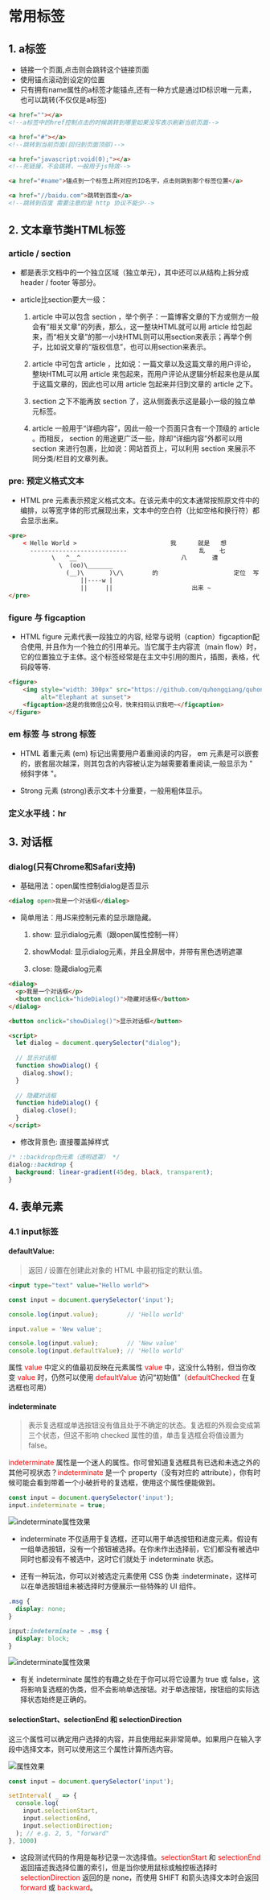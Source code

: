 # 常用标签

## 1. a标签
 * 链接一个页面,点击则会跳转这个链接页面
 * 使用锚点滚动到设定的位置
 * 只有拥有name属性的a标签才能锚点,还有一种方式是通过ID标识唯一元素，也可以跳转(不仅仅是a标签)

```html
<a href=""></a>
<!--a标签中的href控制点击的时候跳转到哪里如果没写表示刷新当前页面-->

<a href="#"></a>
<!--跳转到当前页面(回归到页面顶部)-->

<a href="javascript:void(0);"></a>
<!--死链接，不会跳转，一般用于js特效-->

<a href="#name">锚点到一个标签上所对应的ID名字，点击则跳到那个标签位置</a>

<a href="//baidu.com">跳转到百度</a>
<!--跳转到百度 需要注意的是 http 协议不能少-->
```

## 2. 文本章节类HTML标签

###  article / section

- 都是表示文档中的一个独立区域（独立单元），其中还可以从结构上拆分成 header / footer 等部分。

- article比section要大一级：

    1.  article 中可以包含 section ，举个例子：一篇博客文章的下方或侧方一般会有“相关文章”的列表，那么，这一整块HTML就可以用 article 给包起来，而“相关文章”的那一小块HTML则可以用section来表示；再举个例子，比如说文章的“版权信息”，也可以用section来表示。
    2. article 中可包含 article ，比如说：一篇文章以及这篇文章的用户评论，整块HTML可以用 article 来包起来，而用户评论从逻辑分析起来也是从属于这篇文章的，因此也可以用 article 包起来并归到文章的 article 之下。
    3. section 之下不能再放 section 了，这从侧面表示这是最小一级的独立单元标签。
    
    4.  article 一般用于“详细内容”，因此一般一个页面只含有一个顶级的 article 。而相反， section 的用途更广泛一些，除却“详细内容”外都可以用 section 来进行包裹，比如说：网站首页上，可以利用 section 来展示不同分类/栏目的文章列表。

### pre: 预定义格式文本

- HTML pre 元素表示预定义格式文本。在该元素中的文本通常按照原文件中的编排，以等宽字体的形式展现出来，文本中的空白符（比如空格和换行符）都会显示出来。

```html
<pre>
    < Hello World >                          我      就是   想
      ---------------------------                    乱    七   
            \   ^__^                            八       遭
              \  (oo)\_______
                (__)\       )\/\        的                     定位  写
                    ||----w |
                    ||     ||                      出来 ~
</pre>
```

### figure 与 figcaption

- HTML figure 元素代表一段独立的内容, 经常与说明（caption）figcaption配合使用, 并且作为一个独立的引用单元。当它属于主内容流（main flow）时，它的位置独立于主体。这个标签经常是在主文中引用的图片，插图，表格，代码段等等.

```html
<figure>
    <img style="width: 300px" src="https://github.com/quhongqiang/quhongqiang.github.io/blob/master/img/_posts/17.png?raw=true"
         alt="Elephant at sunset">
    <figcaption>这是的我微信公众号，快来扫码认识我吧~</figcaption>
</figure>
```

### em 标签 与 strong 标签

- HTML 着重元素 (em) 标记出需要用户着重阅读的内容， em 元素是可以嵌套的，嵌套层次越深，则其包含的内容被认定为越需要着重阅读,一般显示为 " 倾斜字体 "。

- Strong 元素 (strong)表示文本十分重要，一般用粗体显示。

### 定义水平线：hr

## 3. 对话框

### dialog(只有Chrome和Safari支持)

- 基础用法：open属性控制dialog是否显示

```html
<dialog open>我是一个对话框</dialog>
```

- 简单用法：用JS来控制元素的显示跟隐藏。

    1. show: 显示dialog元素（跟open属性控制一样）

    2. showModal: 显示dialog元素，并且全屏居中，并带有黑色透明遮罩
    
    3. close: 隐藏dialog元素

```html
<dialog>
  <p>我是一个对话框</p>
  <button onclick="hideDialog()">隐藏对话框</button>
</dialog>

<button onclick="showDialog()">显示对话框</button>

<script>
  let dialog = document.querySelector("dialog");
  
  // 显示对话框
  function showDialog() {
    dialog.show();
  }
  
  // 隐藏对话框
  function hideDialog() {
    dialog.close();
  }
</script>
```

- 修改背景色: 直接覆盖掉样式
```css
/* ::backdrop伪元素（透明遮罩） */
dialog::backdrop {
  background: linear-gradient(45deg, black, transparent);
}
```

## 4. 表单元素

### 4.1 input标签

#### **defaultValue**: 
> 返回 / 设置在创建此对象的 HTML 中最初指定的默认值。

```html
<input type="text" value="Hello world">
```

```js
const input = document.querySelector('input');

console.log(input.value);        // 'Hello world'

input.value = 'New value';

console.log(input.value);        // 'New value'
console.log(input.defaultValue); // 'Hello world'
```

属性 <font color=FF0000>value</font> 中定义的值最初反映在元素属性 <font color=FF0000>value</font> 中，这没什么特别，但当你改变 <font color=FF0000>value</font> 时，仍然可以使用 <font color=FF0000>defaultValue</font> 访问“初始值”（<font color=FF0000>defaultChecked</font> 在复选框也可用）

#### indeterminate

> 表示复选框或单选按钮没有值且处于不确定的状态。复选框的外观会变成第三个状态，但这不影响 checked 属性的值，单击复选框会将值设置为 false。

<font color=FF0000>indeterminate</font> 属性是一个迷人的属性。你可曾知道复选框具有已选和未选之外的其他可视状态？<font color=FF0000>indeterminate</font> 是一个 property（没有对应的 attribute），你有时候可能会看到带着一个小破折号的复选框，使用这个属性便能做到。

```js
const input = document.querySelector('input');
input.indeterminate = true;
```
![indeterminate属性效果](../resources/images/html/label-1.png)

- indeterminate 不仅适用于复选框，还可以用于单选按钮和进度元素。假设有一组单选按钮，没有一个按钮被选择。在你未作出选择前，它们都没有被选中同时也都没有不被选中，这时它们就处于 indeterminate 状态。

- 还有一种玩法，你可以对被选定元素使用 CSS 伪类 :indeterminate，这样可以在单选按钮组未被选择时方便展示一些特殊的 UI 组件。

```css
.msg {
  display: none;
}

input:indeterminate ~ .msg {
  display: block;
}
```
![indeterminate属性效果](../resources/images/html/label-2.png)

- 有关 indeterminate 属性的有趣之处在于你可以将它设置为 true 或 false，这将影响复选框的伪类，但不会影响单选按钮。对于单选按钮，按钮组的实际选择状态始终是正确的。


#### selectionStart、selectionEnd 和 selectionDirection

这三个属性可以确定用户选择的内容，并且使用起来非常简单。如果用户在输入字段中选择文本，则可以使用这三个属性计算所选内容。

![属性效果](../resources/images/html/label-3.png)

```js
const input = document.querySelector('input');

setInterval( _ => {
  console.log(
    input.selectionStart,
    input.selectionEnd,
    input.selectionDirection;
  ); // e.g. 2, 5, "forward"
}, 1000)
```

- 这段测试代码的作用是每秒记录一次选择值。<font color=FF0000>selectionStart</font> 和 <font color=FF0000>selectionEnd</font> 返回描述我选择位置的索引，但是当你使用鼠标或触控板选择时 <font color=FF0000>selectionDirection</font> 返回的是 none，而使用 SHIFT 和箭头选择文本时会返回 <font color=FF0000>forward</font> 或 <font color=FF0000>backward</font>。

